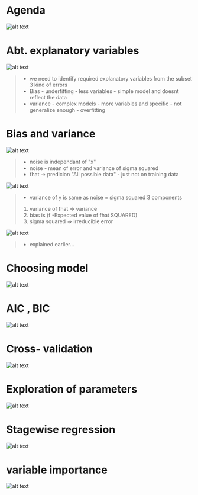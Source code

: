 # Agenda
![alt text](image-1.png)

# Abt. explanatory variables
![alt text](image-2.png)
> - we need to identify required explanatory variables from the subset
> 3 kind of errors
> - Bias - underfitting - less variables - simple model and doesnt reflect the data
> - variance - complex models - more variables and specific - not generalize enough - overfitting

# Bias and variance
![alt text](image-3.png)
> - noise is independant of "x"
> - noise - mean of error and variance of sigma squared
> - fhat -> predicion
> "All possible data" - just not on training data
 
![alt text](image-4.png)
> - variance of y is same as noise = sigma squared
>  3 components
> 1. variance of fhat => variance
> 2. bias is (f -Expected value of fhat SQUARED)
> 3. sigma squared => irreducible error

![alt text](image-5.png)

> - explained earlier...

# Choosing model
![alt text](image-6.png)


# AIC , BIC
![alt text](image-7.png)

# Cross- validation
![alt text](image-8.png)

# Exploration of parameters
![alt text](image-9.png)

# Stagewise regression
![alt text](image-10.png)

# variable importance
![alt text](image-11.png)